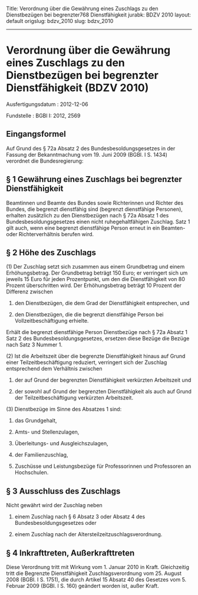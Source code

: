 Title: Verordnung über die Gewährung eines Zuschlags zu den Dienstbezügen bei begrenzter768
  Dienstfähigkeit
jurabk: BDZV 2010
layout: default
origslug: bdzv_2010
slug: bdzv_2010

---

# Verordnung über die Gewährung eines Zuschlags zu den Dienstbezügen bei begrenzter Dienstfähigkeit (BDZV 2010)

Ausfertigungsdatum
:   2012-12-06

Fundstelle
:   BGBl I: 2012, 2569


## Eingangsformel

Auf Grund des § 72a Absatz 2 des Bundesbesoldungsgesetzes in der
Fassung der Bekanntmachung vom 19. Juni 2009 (BGBl. I S. 1434)
verordnet die Bundesregierung:


## § 1 Gewährung eines Zuschlags bei begrenzter Dienstfähigkeit

Beamtinnen und Beamte des Bundes sowie Richterinnen und Richter des
Bundes, die begrenzt dienstfähig sind (begrenzt dienstfähige
Personen), erhalten zusätzlich zu den Dienstbezügen nach § 72a Absatz
1 des Bundesbesoldungsgesetzes einen nicht ruhegehaltfähigen Zuschlag.
Satz 1 gilt auch, wenn eine begrenzt dienstfähige Person erneut in ein
Beamten- oder Richterverhältnis berufen wird.


## § 2 Höhe des Zuschlags

(1) Der Zuschlag setzt sich zusammen aus einem Grundbetrag und einem
Erhöhungsbetrag. Der Grundbetrag beträgt 150 Euro; er verringert sich
um jeweils 15 Euro für jeden Prozentpunkt, um den die Dienstfähigkeit
von 80 Prozent überschritten wird. Der Erhöhungsbetrag beträgt 10
Prozent der Differenz zwischen

1.  den Dienstbezügen, die dem Grad der Dienstfähigkeit entsprechen, und


2.  den Dienstbezügen, die die begrenzt dienstfähige Person bei
    Vollzeitbeschäftigung erhielte.



Erhält die begrenzt dienstfähige Person Dienstbezüge nach § 72a Absatz
1 Satz 2 des Bundesbesoldungsgesetzes, ersetzen diese Bezüge die
Bezüge nach Satz 3 Nummer 1.

(2) Ist die Arbeitszeit über die begrenzte Dienstfähigkeit hinaus auf
Grund einer Teilzeitbeschäftigung reduziert, verringert sich der
Zuschlag entsprechend dem Verhältnis zwischen

1.  der auf Grund der begrenzten Dienstfähigkeit verkürzten Arbeitszeit
    und


2.  der sowohl auf Grund der begrenzten Dienstfähigkeit als auch auf Grund
    der Teilzeitbeschäftigung verkürzten Arbeitszeit.




(3) Dienstbezüge im Sinne des Absatzes 1 sind:

1.  das Grundgehalt,


2.  Amts- und Stellenzulagen,


3.  Überleitungs- und Ausgleichszulagen,


4.  der Familienzuschlag,


5.  Zuschüsse und Leistungsbezüge für Professorinnen und Professoren an
    Hochschulen.





## § 3 Ausschluss des Zuschlags

Nicht gewährt wird der Zuschlag neben

1.  einem Zuschlag nach § 6 Absatz 3 oder Absatz 4 des
    Bundesbesoldungsgesetzes oder


2.  einem Zuschlag nach der Altersteilzeitzuschlagsverordnung.





## § 4 Inkrafttreten, Außerkrafttreten

Diese Verordnung tritt mit Wirkung vom 1. Januar 2010 in Kraft.
Gleichzeitig tritt die Begrenzte Dienstfähigkeit Zuschlagsverordnung
vom 25. August 2008 (BGBl. I S. 1751), die durch Artikel 15 Absatz 40
des Gesetzes vom 5. Februar 2009 (BGBl. I S. 160) geändert worden ist,
außer Kraft.


